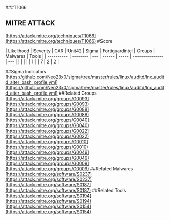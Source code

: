 ###T1066
## MITRE ATT&CK
[https://attack.mitre.org/techniques/T1066](https://attack.mitre.org/techniques/T1066)
#Score

| Likelihood | Severity | CAR | Unit42 | Sigma | Fortiguardintel | Groups | Malwares | Tools |
| ---------- | -------- | --- | ------ | ----- | --------------- | ---  |
 |   |   |   |   | 1 |   | 7 | 2 | 2 |

##Sigma Indicators
[https://github.com/Neo23x0/sigma/tree/master/rules/linux/auditd/lnx_auditd_alter_bash_profile.yml](https://github.com/Neo23x0/sigma/tree/master/rules/linux/auditd/lnx_auditd_alter_bash_profile.yml)
[]()
##Related Groups
[https://attack.mitre.org/groups/G0093](https://attack.mitre.org/groups/G0093)
[https://attack.mitre.org/groups/G0088](https://attack.mitre.org/groups/G0088)
[https://attack.mitre.org/groups/G0040](https://attack.mitre.org/groups/G0040)
[https://attack.mitre.org/groups/G0022](https://attack.mitre.org/groups/G0022)
[https://attack.mitre.org/groups/G0010](https://attack.mitre.org/groups/G0010)
[https://attack.mitre.org/groups/G0049](https://attack.mitre.org/groups/G0049)
[https://attack.mitre.org/groups/G0009](https://attack.mitre.org/groups/G0009)
[]()
##Related Malwares
[https://attack.mitre.org/software/S0237](https://attack.mitre.org/software/S0237)
[https://attack.mitre.org/software/S0187](https://attack.mitre.org/software/S0187)
[]()
##Related Tools
[https://attack.mitre.org/software/S0194](https://attack.mitre.org/software/S0194)
[https://attack.mitre.org/software/S0154](https://attack.mitre.org/software/S0154)
[]()
